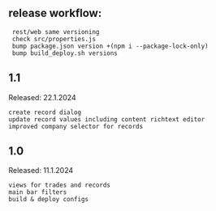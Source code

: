 ## release workflow:

     rest/web same versioning
     check src/properties.js
     bump package.json version +(npm i --package-lock-only)
     bump build_deploy.sh versions 


## 1.1
Released: 22.1.2024

    create record dialog
    update record values including content richtext editor
    improved company selector for records

## 1.0
Released: 11.1.2024

    views for trades and records
    main bar filters
    build & deploy configs
